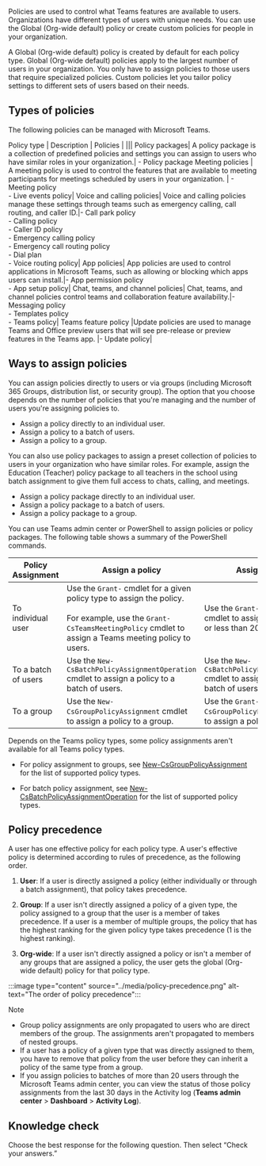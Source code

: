 Policies are used to control what Teams features are available to users. Organizations have different types of users with unique needs. You can use the Global (Org-wide default) policy or create custom policies for people in your organization. 


A Global (Org-wide default) policy is created by default for each policy type. Global (Org-wide default) policies apply to the largest number of users in your organization. You only have to assign policies to those users that require specialized policies. Custom policies let you tailor policy settings to different sets of users based on their needs. 

## Types of policies

The following policies can be managed with Microsoft Teams.

Policy type | Description | Policies |
|||
Policy packages| A policy package is a collection of predefined policies and settings you can assign to users who have similar roles in your organization.| - Policy package
Meeting policies | A meeting policy is used to control the features that are available to meeting participants for meetings scheduled by users in your organization. | - Meeting policy<br> - Live events policy| 
Voice and calling policies| Voice and calling policies manage these settings through teams such as emergency calling, call routing, and caller ID.|- Call park policy<br> - Calling policy<br> - Caller ID policy<br> - Emergency calling policy<br> - Emergency call routing policy<br> - Dial plan<br> - Voice routing policy|
App policies| App policies are used to control applications in Microsoft Teams, such as allowing or blocking which apps users can install.|- App permission policy<br> - App setup policy|
Chat, teams, and channel policies| Chat, teams, and channel policies control teams and collaboration feature availability.|- Messaging policy<br> - Templates policy<br> - Teams policy|
Teams feature policy |Update policies are used to manage Teams and Office preview users that will see pre-release or preview features in the Teams app. |- Update policy|

## Ways to assign policies

You can assign policies directly to users or via groups (including Microsoft 365 Groups, distribution list, or security group). The option that you choose depends on the number of policies that you're managing and the number of users you're assigning policies to.

- Assign a policy directly to an individual user.
- Assign a policy to a batch of users.
- Assign a policy to a group. 

You can also use policy packages to assign a preset collection of policies to users in your organization who have similar roles. For example, assign the Education (Teacher) policy package to all teachers in the school using batch assignment to give them full access to chats, calling, and meetings. 

- Assign a policy package directly to an individual user.
- Assign a policy package to a batch of users.
- Assign a policy package to a group. 

You can use Teams admin center or PowerShell to assign policies or policy packages. The following table shows a summary of the PowerShell commands. 

|Policy Assignment |Assign a policy|Assign a policy package|
|--|--|--|
|To individual user|Use the ```Grant-``` cmdlet for a given policy type to assign the policy.<br/><br/> For example, use the ```Grant-CsTeamsMeetingPolicy``` cmdlet to assign a Teams meeting policy to users. |Use the ```Grant-CsUserPolicyPackage``` cmdlet to assign a policy package to one or less than 20 users at a time.|
|To a batch of users|Use the ```New-CsBatchPolicyAssignmentOperation``` cmdlet to assign a policy to a batch of users.|Use the ```New-CsBatchPolicyPackageAssignmentOperation``` cmdlet to assign a policy package to  a batch of users in a tenant.|
|To a group|Use the ```New-CsGroupPolicyAssignment``` cmdlet to assign a policy to a group. |Use the ```Grant-CsGroupPolicyPackageAssignment``` cmdlet to assign a policy package to a group.|

Depends on the Teams policy types, some policy assignments aren't available for all Teams policy types. 

* For policy assignment to groups, see [New-CsGroupPolicyAssignment](/powershell/module/teams/new-csgrouppolicyassignment?azure-portal=true) for the list of supported policy types.

* For batch policy assignment, see [New-CsBatchPolicyAssignmentOperation](/powershell/module/teams/new-csbatchpolicyassignmentoperation?azure-portal=true) for the list of supported policy types.


## Policy precedence

A user has one effective policy for each policy type. A user's effective policy is determined according to rules of precedence, as the following order.

1. **User**: If a user is directly assigned a policy (either individually or through a batch assignment), that policy takes precedence.

2. **Group**: If a user isn't directly assigned a policy of a given type, the policy assigned to a group that the user is a member of takes precedence. If a user is a member of multiple groups, the policy that has the highest ranking for the given policy type takes precedence (1 is the highest ranking). 

3. **Org-wide**: If a user isn't directly assigned a policy or isn't a member of any groups that are assigned a policy, the user gets the global (Org-wide default) policy for that policy type.

‎:::image type="content" source="../media/policy-precedence.png" alt-text="The order of policy precedence":::

> [!NOTE]
> * Group policy assignments are only propagated to users who are direct members of the group. The assignments aren't propagated to members of nested groups.
> *  If a user has a policy of a given type that was directly assigned to them, you have to remove that policy from the user before they can inherit a policy of the same type from a group.
> * If you assign policies to batches of more than 20 users through the Microsoft Teams admin center, you can view the status of those policy assignments from the last 30 days in the Activity log (**Teams admin center** > **Dashboard** > **Activity Log**). 


## Knowledge check

Choose the best response for the following question. Then select “Check your answers.”